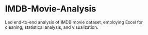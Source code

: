 # IMDB-Movie-Analysis
Led end-to-end analysis of IMDB movie dataset, employing Excel for cleaning, statistical analysis, and visualization.
